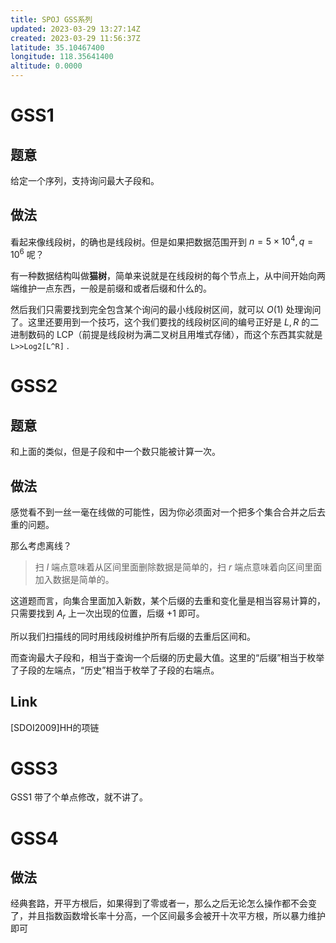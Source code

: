 ```yaml
---
title: SPOJ GSS系列
updated: 2023-03-29 13:27:14Z
created: 2023-03-29 11:56:37Z
latitude: 35.10467400
longitude: 118.35641400
altitude: 0.0000
---
```


# GSS1

## 题意

给定一个序列，支持询问最大子段和。

## 做法

看起来像线段树，的确也是线段树。但是如果把数据范围开到 $n=5\times 10^4,q=10^6$ 呢？

有一种数据结构叫做**猫树**，简单来说就是在线段树的每个节点上，从中间开始向两端维护一点东西，一般是前缀和或者后缀和什么的。

然后我们只需要找到完全包含某个询问的最小线段树区间，就可以 $O(1)$ 处理询问了。这里还要用到一个技巧，这个我们要找的线段树区间的编号正好是 $L,R$ 的二进制数码的 LCP（前提是线段树为满二叉树且用堆式存储），而这个东西其实就是 `L>>Log2[L^R]` .

# GSS2

## 题意

和上面的类似，但是子段和中一个数只能被计算一次。

## 做法

感觉看不到一丝一毫在线做的可能性，因为你必须面对一个把多个集合合并之后去重的问题。

那么考虑离线？

> 扫 $l$ 端点意味着从区间里面删除数据是简单的，扫 $r$ 端点意味着向区间里面加入数据是简单的。

这道题而言，向集合里面加入新数，某个后缀的去重和变化量是相当容易计算的，只需要找到 $A_r$ 上一次出现的位置，后缀 $+1$ 即可。

所以我们扫描线的同时用线段树维护所有后缀的去重后区间和。

而查询最大子段和，相当于查询一个后缀的历史最大值。这里的“后缀”相当于枚举了子段的左端点，“历史”相当于枚举了子段的右端点。

## Link

[SDOI2009]HH的项链

# GSS3

GSS1 带了个单点修改，就不讲了。

# GSS4

## 做法

经典套路，开平方根后，如果得到了零或者一，那么之后无论怎么操作都不会变了，并且指数函数增长率十分高，一个区间最多会被开十次平方根，所以暴力维护即可